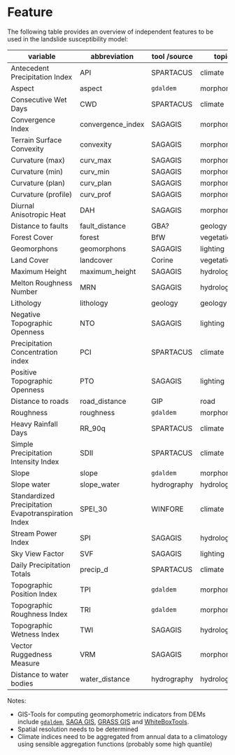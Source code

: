 # Feature

The following table provides an overview of independent features to be used in the landslide susceptibility model:

| variable                                            | abbreviation       | tool /source | topic        |
| --------------------------------------------------- | ------------------ | ------------ | ------------ |
| Antecedent Precipitation Index                      | API                | SPARTACUS    | climate      |
| Aspect                                              | aspect             | `gdaldem`    | morphometry  |
| Consecutive Wet Days                                | CWD                | SPARTACUS    | climate      |
| Convergence Index                                   | convergence_index  | SAGAGIS      | morphometry  |
| Terrain Surface Convexity                           | convexity          | SAGAGIS      | morphometry  |
| Curvature (max)                                     | curv_max           | SAGAGIS      | morphometry  |
| Curvature (min)                                     | curv_min           | SAGAGIS      | morphometry  |
| Curvature (plan)                                    | curv_plan          | SAGAGIS      | morphometry  |
| Curvature (profile)                                 | curv_prof          | SAGAGIS      | morphometry  |
| Diurnal Anisotropic Heat                            | DAH                | SAGAGIS      | morphometry  |
| Distance to faults                                  | fault_distance     | GBA?         | geology      |
| Forest Cover                                        | forest             | BfW          | vegetation   |
| Geomorphons                                         | geomorphons        | SAGAGIS      | lighting     |
| Land Cover                                          | landcover          | Corine       | vegetation   |
| Maximum Height                                      | maximum_height     | SAGAGIS      | hydrology    |
| Melton Roughness Number                             | MRN                | SAGAGIS      | hydrology    |
| Lithology                                           | lithology          | geology      | geology      |
| Negative Topographic Openness                       | NTO                | SAGAGIS      | lighting     |
| Precipitation Concentration index                   | PCI                | SPARTACUS    | climate      |
| Positive Topographic Openness                       | PTO                | SAGAGIS      | lighting     |
| Distance to roads                                   | road_distance      | GIP          | road         |
| Roughness                                           | roughness          | `gdaldem`    | morphometry  |
| Heavy Rainfall Days                                 | RR_90q             | SPARTACUS    | climate      |
| Simple Precipitation Intensity Index                | SDII               | SPARTACUS    | climate      |
| Slope                                               | slope              | `gdaldem`    | morphometry  |
| Slope water                                         | slope_water        | hydrography  | hydrology    |
| Standardized Precipitation Evapotranspiration Index | SPEI_30            | WINFORE      | climate      |
| Stream Power Index                                  | SPI                | SAGAGIS      | hydrology    |
| Sky View Factor                                     | SVF                | SAGAGIS      | lighting     |
| Daily Precipitation Totals                          | precip_d           | SPARTACUS    | climate      |
| Topographic Position Index                          | TPI                | `gdaldem`    | morphometry  |
| Topographic Roughness Index                         | TRI                | `gdaldem`    | morphometry  |
| Topographic Wetness Index                           | TWI                | SAGAGIS      | hydrology    |
| Vector Ruggedness Measure                           | VRM                | SAGAGIS      | morphometry  |
| Distance to water bodies                            | water_distance     | hydrography  | hydrology    |

Notes:
- GIS-Tools for computing geomorphometric indicators from DEMs include [`gdaldem`](https://gdal.org/programs/gdaldem.html), [SAGA GIS](https://saga-gis.sourceforge.io/saga_tool_doc/8.0.0/ta_morphometry.html), [GRASS GIS](https://grass.osgeo.org/grass82/manuals/keywords.html#terrain%20patterns) and [WhiteBoxTools](https://www.whiteboxgeo.com/manual/wbt_book/available_tools/geomorphometric_analysis.html).
- Spatial resolution needs to be determined
- Climate indices need to be aggregated from annual data to a climatology using sensible aggregation functions (probably some high quantile)
